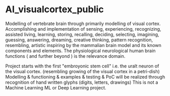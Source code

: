 # AI_visualcortex_public
Modelling of vertebrate brain through primarily modelling of visual cortex. Accomplishing and implementation of sensing, experiencing, recognizing, assisted living, learning, storing, recalling, deciding, selecting, imagining, guessing, answering, dreaming, creative thinking, pattern recognition, resembling, artistic inspiring by the mammalian brain model and its known components and elements. The physiological neurological human brain functions ( and further beyond ) is the relevance domain.

Project starts with the first "embroyonic stem cell" i.e. the uralt neuron of the visual cortex. (resembling growing of the visual cortex in a petri-dish)  
Modelling & functioning & examples & testing & PoC will be realized through recognition of hand written glyphs (digits, letters, drawings) 
This is not a Machine Learning ML or Deep Learning project.


